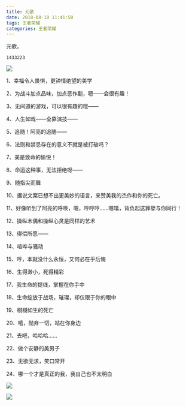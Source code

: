 ```yaml
---
title: 元歌
date: 2018-08-10 11:41:50
tags: 王者荣耀
categories: 王者荣耀
---
```


元歌。

`1433223`

![](/images/wzry2.gif)


<!-- more -->

1、幸福令人畏惧，更钟情绝望的美学

2、为战斗加点品味，加点恶作剧，嗯——会很有趣！

3、无间道的游戏，可以很有趣的哦——

4、人生如戏——全靠演技——

5、追随！阿亮的追随——

6、法则和禁忌存在的意义不就是被打破吗？

7、美是致命的愉悦！

8、命运这种事，无法拒绝呀——

9、随指尖而舞

10、据说文案已想不出更美妙的语言，来赞美我的杰作和你的死亡。

11、好像听到了阿亮的呼唤，嗯，哼哼哼……嗯嘻，背负起这罪孽与你同行！

12、操纵木偶和操纵心灵是同样的艺术

13、得偿所愿——

14、喧哗与骚动

15、哼，本就没什么永恒，又何必在乎后悔

16、生得渺小，死得精彩

17、我生命的提线，掌握在你手中

18、生命绽放于战场，璀璨，却仅限于你的眼中

19、栩栩如生的死亡

20、嘻，抛弃一切，站在你身边

21、去吧，哈哈哈……

22、做个安静的美男子

23、无欲无求，笑口常开

24、哪一个才是真正的我，我自己也不太明白

![](/images/wzry1.gif)

![](/images/wzry11.gif)
